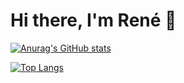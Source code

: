 # Hi there, I'm René 👋

[![Anurag's GitHub stats](https://github-readme-stats.vercel.app/api?username=ReneVorsterCode&show_icons=true&theme=radical)](https://github.com/ReneVorsterCode/github-readme-stats)

[![Top Langs](https://github-readme-stats.vercel.app/api/top-langs/?username=ReneVorsterCode&layout=donut&theme=radical)](https://github.com/ReneVorsterCode/github-readme-stats)

<!--
**ReneVorsterCode/ReneVorsterCode** is a ✨ _special_ ✨ repository because its `README.md` (this file) appears on your GitHub profile.

Here are some ideas to get you started:

- 🔭 I’m currently working on ...
- 🌱 I’m currently learning ...
- 👯 I’m looking to collaborate on ...
- 🤔 I’m looking for help with ...
- 💬 Ask me about ...
- 📫 How to reach me: ...
- 😄 Pronouns: ...
- ⚡ Fun fact: ...
-->
